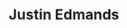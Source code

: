 ---
title: "Justin Edmands"
presenter_id: justin_edmands
layout: member_all_presentations
permalink: /member_full_publications/:presenter_id/
---